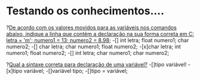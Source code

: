 # Testando os conhecimentos....

?[De acordo com os valores movidos para as variáveis nos comandos abaixo, indique a linha que contém a declaração na sua forma correta em C: letra = 'm'; numero1 = 13; numero2 = 8.98;](single)
-[] int letra; float numero1; char numero2; 
-[] char letra; char numero1; float numero2;
-[x]char letra; int numero1; float numero2;
-[] int letra; char numero1; char numero2;              

?[Qual a sintaxe correta para declaração de uma variável?](single)
-[]tipo variável!
-[x]tipo variável;
-[]variável tipo;
-[]tipo = variável;
